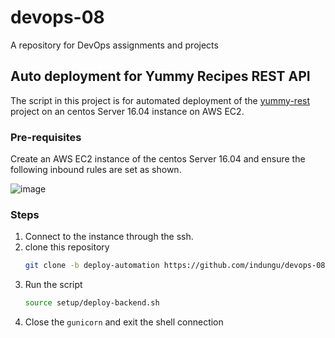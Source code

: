 # devops-08
A repository for DevOps assignments and projects

## Auto deployment for Yummy Recipes REST API
The script in this project is for automated deployment of the [yummy-rest](https://github.com/indungu/yummy-rest.git) project on an centos Server 16.04 instance on AWS EC2.

### Pre-requisites
Create an AWS EC2 instance of the centos Server 16.04 and ensure the following inbound rules are set as shown.

![image](https://user-images.githubusercontent.com/30072633/39813336-af65afec-5398-11e8-82ab-c75b8b07e71d.png)

### Steps

1. Connect to the instance through the ssh.
2. clone this repository
    ```bash
    git clone -b deploy-automation https://github.com/indungu/devops-08.git setup
    ```
3. Run the script 
    ```bash
    source setup/deploy-backend.sh
    ```
4. Close the `gunicorn` and exit the shell connection


